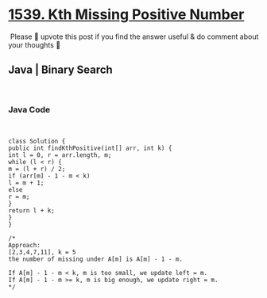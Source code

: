 # [1539. Kth Missing Positive Number](https://leetcode.com/problems/kth-missing-positive-number/)
​
Please 🔼 upvote this post if you find the answer useful & do comment about your thoughts 💬
​
## Java | Binary Search
​
### Java Code
​
```
class Solution {
public int findKthPositive(int[] arr, int k) {
int l = 0, r = arr.length, m;
while (l < r) {
m = (l + r) / 2;
if (arr[m] - 1 - m < k)
l = m + 1;
else
r = m;
}
return l + k;
}
}
​
/*
Approach:
[2,3,4,7,11], k = 5
the number of missing under A[m] is A[m] - 1 - m.
​
If A[m] - 1 - m < k, m is too small, we update left = m.
If A[m] - 1 - m >= k, m is big enough, we update right = m.
*/
```